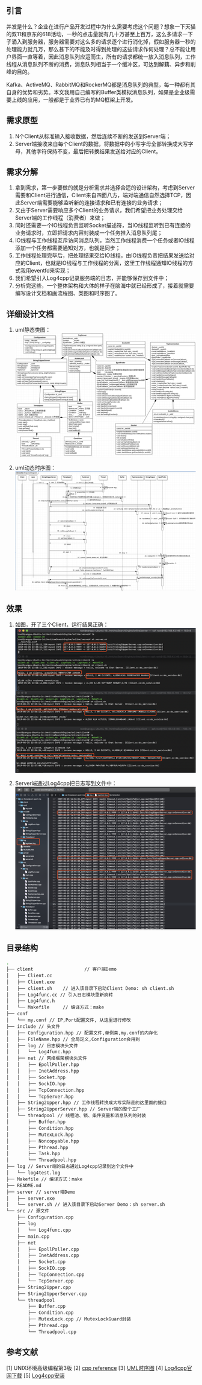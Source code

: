 
## 引言

并发是什么？企业在进行产品开发过程中为什么需要考虑这个问题？想象一下天猫的双11和京东的618活动，一秒的点击量就有几十万甚至上百万，这么多请求一下子涌入到服务器，服务器需要对这么多的请求逐个进行消化掉，假如服务器一秒的处理能力就几万，那么甚下的不能及时得到处理的这些请求作何处理？总不能让用户界面一直等着，因此消息队列应运而生，所有的请求都统一放入消息队列，工作线程从消息队列不断的消费，消息队列相当于一个缓冲区，可达到解藕、异步和削峰的目的。

Kafka、ActiveMQ、RabbitMQ和RockerMQ都是消息队列的典型，每一种都有其自身的优势和劣势。本文我用自己编写的Buffer类模拟消息队列，如果是企业级需要上线的应用，一般都是于业界已有的MQ框架上开发。

## 需求原型

1. N个Client从标准输入接收数据，然后连续不断的发送到Server端；
2. Server端接收来自每个Client的数据，将数据中的小写字母全部转换成大写字母，其他字符保持不变，最后把转换结果发送给对应的Client。

## 需求分解

1. 拿到需求，第一步要做的就是分析需求并选择合适的设计架构，考虑到Server需要和Client进行通信，Client来自四面八方，端对端通信自然选择TCP，因此Server端需要能够监听新的连接请求和已有连接的业务请求；
2. 又由于Server需要响应多个Client的业务请求，我们希望把业务处理交给Server端的工作线程（消费者）来做；
3. 同时还需要一个IO线程负责监听Socket描述符，当IO线程监听到已有连接的业务请求时，立即把请求内容封装成一个任务推入消息队列尾；
4. IO线程与工作线程互斥访问消息队列，当然工作线程消费一个任务或者IO线程添加一个任务都需要通知对方，也就是同步；
5. 工作线程处理完毕后，把处理结果交给IO线程，由IO线程负责把结果发送给对应的Client，也就是IO线程与工作线程的分离，这里工作线程通知IO线程的方式我用eventfd来实现；
6. 我们希望引入Log4cpp记录服务端的日志，并能够保存到文件中；
6. 分析完这些，一个整体架构和大体的样子在脑海中就已经形成了，接着就需要编写设计文档和画流程图、类图和时序图了。

## 详细设计文档

1. uml静态类图：
![cmd](image/cs-uml.png)

2. uml动态时序图：
![cmd](image/cs-sequence.png)

## 效果
1. 如图，开了三个Client，运行结果正确：
![cmd](image/cs-ret.png)

2. Server端通过Log4cpp把日志写到文件中：
![cmd](image/cs-log.png)

## 目录结构
 
```bash
.
├── client					 // 客户端Demo
│   ├── Client.cc
│   ├── Client.exe
│   ├── client.sh	 // 进入该目录下启动Client Demo: sh client.sh
│   ├── Log4func.cc // 引入日志模块重新疯转
│   ├── Log4func.h
│   └── Makefile	 // 编译方式：make
├── conf
│   └── my.conf // IP,Port配置文件, 从这里进行修改
├── include // 头文件
│   ├── Configuration.hpp // 配置文件,单例类,my.conf的内存化
│   ├── FileName.hpp // 全局定义,Configuration会用到
│   ├── log // 日志模块头文件
│   │   └── Log4func.hpp
│   ├── net // 网络框架模块头文件
│   │   ├── EpollPoller.hpp
│   │   ├── InetAddress.hpp
│   │   ├── Socket.hpp
│   │   ├── SockIO.hpp
│   │   ├── TcpConnection.hpp
│   │   └── TcpServer.hpp
│   ├── String2Upper.hpp // 工作线程转换成大写实际走的这里面的接口
│   ├── String2UpperServer.hpp // Server端的整个工厂
│   └── threadpool // 线程池、锁、条件变量和消息队列的封装
│       ├── Buffer.hpp
│       ├── Condition.hpp
│       ├── MutexLock.hpp
│       ├── Noncopyable.hpp
│       ├── Pthread.hpp
│       ├── Task.hpp
│       └── Threadpool.hpp
├── log // Server端的日志通过Log4cpp记录到这个文件中
│   └── log4test.log
├── Makefile // 编译方式：make
├── README.md 
├── server // server端Demo
│   ├── server.exe
│   └── server.sh // 进入该目录下启动Server Demo：sh server.sh
└── src // 源文件
    ├── Configuration.cpp
    ├── log
    │   └── Log4func.cpp
    ├── main.cpp
    ├── net
    │   ├── EpollPoller.cpp
    │   ├── InetAddress.cpp
    │   ├── Socket.cpp
    │   ├── SockIO.cpp
    │   ├── TcpConnection.cpp
    │   └── TcpServer.cpp
    ├── String2Upper.cpp
    ├── String2UpperServer.cpp
    └── threadpool
        ├── Buffer.cpp
        ├── Condition.cpp
        ├── MutexLock.cpp // MutexLockGuard封装
        ├── Pthread.cpp
        └── Threadpool.cpp
```

## 参考文献

[1] UNIX环境高级编程第3版
[2] [cpp reference](https://en.cppreference.com/w/)
[3] [UML时序图](https://www.cnblogs.com/downey/p/4890830.html)
[4] [Log4cpp官网下载](https://sourceforge.net/projects/log4cpp/)
[5] [Log4cpp安装](https://blog.csdn.net/sinat_26003209/article/details/46522953)
